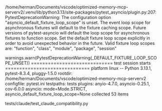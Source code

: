 /home/herman/Documents/vscode/optimized-memory-mcp-serverv2/.venv/lib/python3.13/site-packages/pytest_asyncio/plugin.py:207: PytestDeprecationWarning: The configuration option "asyncio_default_fixture_loop_scope" is unset.
The event loop scope for asynchronous fixtures will default to the fixture caching scope. Future versions of pytest-asyncio will default the loop scope for asynchronous fixtures to function scope. Set the default fixture loop scope explicitly in order to avoid unexpected behavior in the future. Valid fixture loop scopes are: "function", "class", "module", "package", "session"

  warnings.warn(PytestDeprecationWarning(_DEFAULT_FIXTURE_LOOP_SCOPE_UNSET))
============================= test session starts ==============================
platform linux -- Python 3.13.1, pytest-8.3.4, pluggy-1.5.0
rootdir: /home/herman/Documents/vscode/optimized-memory-mcp-serverv2
configfile: pytest.ini
testpaths: tests
plugins: anyio-4.7.0, asyncio-0.25.1, cov-6.0.0
asyncio: mode=Mode.STRICT, asyncio_default_fixture_loop_scope=None
collected 53 items                                                             

tests/claude/test_claude_compatibility.py 